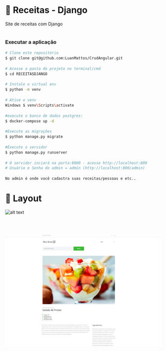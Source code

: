 # :page_facing_up: Receitas - Django
Site de receitas com Django
<br>
<br>
### Executar a aplicação

```bash
# Clone este repositório 
$ git clone git@github.com:LuanMattos/CrudAngular.git

# Acesse a pasta do projeto no terminal/cmd
$ cd RECEITASDJANGO

# Instale o virtual env
$ python -m venv

# Ative o venv
Windows $ venv\Scripts\activate 

#execute o banco de dados postgres:
$ docker-compose up -d

#Execute as migrações
$ python manage.py migrate

#Execute o servidor
$ python manage.py runserver

# O servidor inciará na porta:8000 - acesse http://localhost:800 
# Usuário e Senha do admin = admin (http://localhost:800/admin)

No admin é onde você cadastra suas receitas/pessoas e etc..
```

# :art: Layout

![alt text](https://github.com/LuanMattos/ReceitasDjango/media/doc/1.png "Screenshot 1")

<br>
<br>

![alt text](https://github.com/LuanMattos/ReceitasDjango/blob/master/media/doc/2.png "Screenshot 1")

